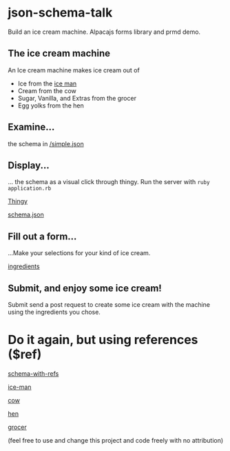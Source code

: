 # json-schema-talk
Build an ice cream machine. Alpacajs forms library and prmd demo.

## The ice cream machine

An Ice cream machine makes ice cream out of
- Ice from the [ice man](http://mentalfloss.com/article/22407/surprisingly-cool-history-ice)
- Cream from the cow
- Sugar, Vanilla, and Extras from the grocer
- Egg yolks from the hen

## Examine...
the schema in [/simple.json](http://localhost:4567/simple.yml)

## Display...
... the schema as a visual click through thingy. 
Run the server with 
`ruby application.rb`

[Thingy](http://localhost:4567/docson)

[schema.json](http://localhost:4567/schema.json)

## Fill out a form...
...Make your selections for your kind of ice cream.

[ingredients](http://localhost:4567/ingredients-from)

## Submit, and enjoy some ice cream!
Submit send a post request to create some ice cream with the machine using the ingredients you chose.

# Do it again, but using references ($ref)
[schema-with-refs](http://localhost:4567/schema-with-refs.yml)

[ice-man](http:localhost:4567/schema/ice-man.json)

[cow](http://localhost:4567/schema/cow.json)

[hen](http://localhost:4567/schema/hen.json)

[grocer](http://localhost:4567/schema/grocer.json)



(feel free to use and change this project and code freely with no attribution)
